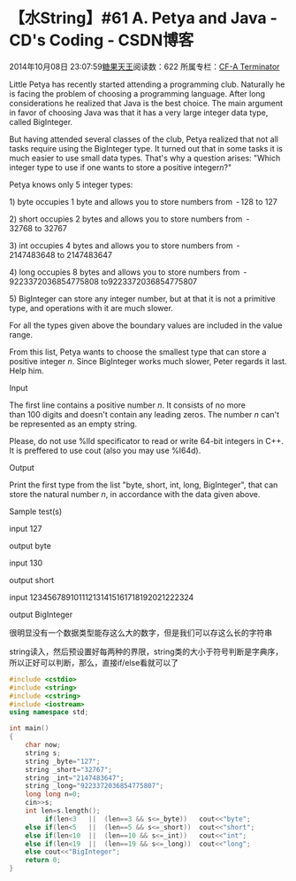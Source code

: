 # 【水String】#61 A. Petya and Java - CD's Coding - CSDN博客





2014年10月08日 23:07:59[糖果天王](https://me.csdn.net/okcd00)阅读数：622
所属专栏：[CF-A Terminator](https://blog.csdn.net/column/details/cf-amaster.html)


















Little Petya has recently started attending a programming club. Naturally he is facing the problem of choosing a programming language. After long considerations he realized that Java is the best choice. The main argument in favor of choosing Java was that it
 has a very large integer data type, called BigInteger.


But having attended several classes of the club, Petya realized that not all tasks require using the BigInteger type. It turned out that in some tasks it is much easier to use small data types. That's why a question arises: "Which integer type to use if one
 wants to store a positive integer*n*?"


Petya knows only 5 integer types:


1) byte occupies 1 byte and allows you to store numbers from  - 128 to 127


2) short occupies 2 bytes and allows you to store numbers from  - 32768 to 32767


3) int occupies 4 bytes and allows you to store numbers from  - 2147483648 to 2147483647


4) long occupies 8 bytes and allows you to store numbers from  - 9223372036854775808 to9223372036854775807


5) BigInteger can store any integer number, but at that it is not a primitive type, and operations with it are much slower.


For all the types given above the boundary values are included in the value range.


From this list, Petya wants to choose the smallest type that can store a positive integer *n*. Since BigInteger works much slower, Peter regards it last. Help
 him.




Input


The first line contains a positive number *n*. It consists of no more than 100 digits
 and doesn't contain any leading zeros. The number *n* can't be represented as an empty string.


Please, do not use %lld specificator to read or write 64-bit integers in C++. It is preffered to use cout (also
 you may use %I64d).




Output


Print the first type from the list "byte, short, int, long, BigInteger",
 that can store the natural number *n*, in accordance with the data given above.




Sample test(s)




input
127




output
byte




input
130




output
short




input
123456789101112131415161718192021222324




output
BigInteger












很明显没有一个数据类型能存这么大的数字，但是我们可以存这么长的字符串



string读入，然后预设置好每两种的界限，string类的大小于符号判断是字典序，所以正好可以判断，那么，直接if/else看就可以了






```cpp
#include <cstdio>
#include <string>
#include <cstring> 
#include <iostream>
using namespace std;

int main()
{
	char now;
	string s;
	string _byte="127";
	string _short="32767";
	string _int="2147483647";
	string _long="9223372036854775807";
	long long n=0;
	cin>>s;
	int len=s.length();
		 if(len<3	||	(len==3 && s<=_byte))	cout<<"byte";
	else if(len<5	||	(len==5 && s<=_short))	cout<<"short";
	else if(len<10	||	(len==10 && s<=_int))	cout<<"int";
	else if(len<19	||	(len==19 && s<=_long))	cout<<"long";
	else cout<<"BigInteger";
	return 0;
}
```











